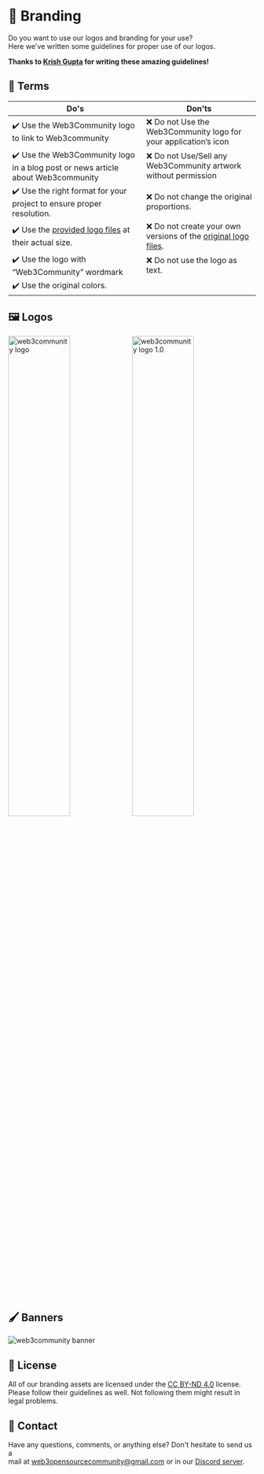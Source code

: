 # 🎨 Branding

Do you want to use our logos and branding for your use?\
Here we've written some guidelines for proper use of our logos.

**Thanks to [Krish Gupta](https://github.com/krishguptadev) for writing these amazing guidelines!**

## 📜 Terms

| Do's                                                         | Don'ts                                                       |
| ------------------------------------------------------------ | ------------------------------------------------------------ |
| :heavy_check_mark: Use the Web3Community logo to link to Web3community | :x: Do not Use the Web3Community logo for your application’s icon |
| :heavy_check_mark: Use the Web3Community logo in a blog post or news article about Web3community | :x: Do not Use/Sell any Web3Community artwork without permission |
| :heavy_check_mark: Use the right format for your project to ensure proper resolution. | :x: Do not change the original proportions.                  |
| :heavy_check_mark: Use the [provided logo files](https://github.com/web3community/brand-assets) at their actual size. | :x: Do not create your own versions of the [original logo files](https://github.com/web3community/brand-assets). |
| :heavy_check_mark: Use the logo with “Web3Community” wordmark | :x: Do not use the logo as text.                             |
| :heavy_check_mark: Use the original colors.                  |                                                              |

## 🖼 Logos

<img alt="web3community logo" width="50%" src="https://user-images.githubusercontent.com/73097560/131439339-14c23ffc-b431-4302-b1ca-f94d6885b9fa.png"/><img alt="web3community logo 1.0" width="50%" src="https://user-images.githubusercontent.com/73097560/131442083-839cf4b0-795e-4b80-be25-a5a1681fc661.png"/>

## 🖌 Banners

<img alt="web3community banner" src="https://i.imgur.com/xKOfGSM.png"/>

## 📝 License

All of our branding assets are licensed under the [CC BY-ND 4.0](https://creativecommons.org/licenses/by-nd/4.0/) license.\
Please follow their guidelines as well. Not following them might result in legal problems.

## 📧 Contact

Have any questions, comments, or anything else? Don't hesitate to send us a\
mail at web3opensourcecommunity@gmail.com or in our [Discord server](https://discord.gg/TSRwqx4K2v).
